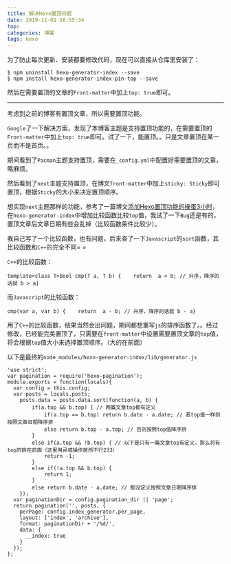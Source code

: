 ```yaml
---
title: 解决Hexo置顶问题
date: 2019-11-01 16:55:34
top:
categories: 博客
tags: hexo
---
```




为了防止每次更新、安装都要修改代码，现在可以直接从仓库里安装了：

```
$ npm uninstall hexo-generator-index --save
$ npm install hexo-generator-index-pin-top --save
```

然后在需要置顶的文章的`Front-matter`中加上`top: true`即可。

------

考虑到之前的博客有置顶文章，所以需要置顶功能。

`Google`了一下解决方案，发现了本博客主题是支持置顶功能的，在需要置顶的`Front-matter`中加上`top: true`即可。试了一下，能置顶。。只是文章置顶在某一页而不是首页。。

期间看到了`Pacman`主题支持置顶，需要在`_config.yml`中配置好需要置顶的文章，略麻烦。

然后看到了`next`主题支持置顶，在博文`front-matter`中加上`sticky: Sticky`即可置顶，根据`Sticky`的大小来决定置顶顺序。

想实现`next`主题那样的功能，参考了一篇博文[添加Hexo置顶功能的操蛋3小时](http://ziorix.com/2015/09/09/%E6%B7%BB%E5%8A%A0Hexo%E7%BD%AE%E9%A1%B6%E5%8A%9F%E8%83%BD%E7%9A%84%E6%93%8D%E8%9B%8B3%E5%B0%8F%E6%97%B6/)，在`hexo-generator-index`中增加比较函数比较`top`值，我试了一下`Bug`还是有的，置顶文章后文章日期有些会乱掉（比较函数条件比较少）。

我自己写了一个比较函数，也有问题，后来查了一下`Javascript`的`sort`函数，其比较函数和`C++`的完全不同= =

`C++`的比较函数：

```
template<class T>bool cmp(T a, T b) {    return  a < b; // 升序，降序的话就 b > a}
```

而`Javascript`的比较函数：

```
cmp(var a, var b) {    return  a - b; // 升序，降序的话就 b - a}
```

用了`C++`的比较函数，结果当然会出问题，期间都想重写`js`的排序函数了。。经过修改，已经能完美置顶了，只需要在`front-matter`中设置需要置顶文章的`top`值，将会根据`top`值大小来选择置顶顺序。（大的在前面）

以下是最终的`node_modules/hexo-generator-index/lib/generator.js`

```
'use strict';
var pagination = require('hexo-pagination');
module.exports = function(locals){
  var config = this.config;
  var posts = locals.posts;
    posts.data = posts.data.sort(function(a, b) {
        if(a.top && b.top) { // 两篇文章top都有定义
            if(a.top == b.top) return b.date - a.date; // 若top值一样则按照文章日期降序排
            else return b.top - a.top; // 否则按照top值降序排
        }
        else if(a.top && !b.top) { // 以下是只有一篇文章top有定义，那么将有top的排在前面（这里用异或操作居然不行233）
            return -1;
        }
        else if(!a.top && b.top) {
            return 1;
        }
        else return b.date - a.date; // 都没定义按照文章日期降序排
    });
  var paginationDir = config.pagination_dir || 'page';
  return pagination('', posts, {
    perPage: config.index_generator.per_page,
    layout: ['index', 'archive'],
    format: paginationDir + '/%d/',
    data: {
      __index: true
    }
  });
};
```